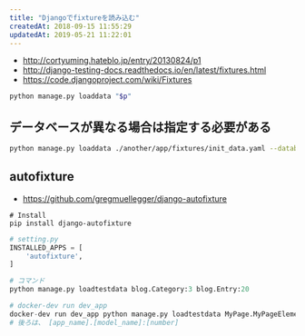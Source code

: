 ```yaml
---
title: "Djangoでfixtureを読み込む"
createdAt: 2018-09-15 11:55:29
updatedAt: 2019-05-21 11:22:01
---
```


- http://cortyuming.hateblo.jp/entry/20130824/p1
- http://django-testing-docs.readthedocs.io/en/latest/fixtures.html
- https://code.djangoproject.com/wiki/Fixtures

```bash
python manage.py loaddata "$p"
```

## データベースが異なる場合は指定する必要がある

```bash
python manage.py loaddata ./another/app/fixtures/init_data.yaml --database target_db
```

## autofixture

- <https://github.com/gregmuellegger/django-autofixture>

```
# Install
pip install django-autofixture
```

```python
# setting.py
INSTALLED_APPS = [
    'autofixture',
]

# コマンド
python manage.py loadtestdata blog.Category:3 blog.Entry:20

# docker-dev run dev_app
docker-dev run dev_app python manage.py loadtestdata MyPage.MyPageElement:30 
# 後ろは、 [app_name].[model_name]:[number]
```
